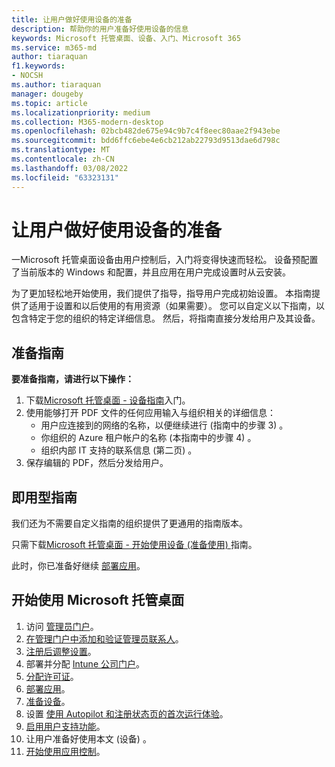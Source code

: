 ```yaml
---
title: 让用户做好使用设备的准备
description: 帮助你的用户准备好使用设备的信息
keywords: Microsoft 托管桌面、设备、入门、Microsoft 365
ms.service: m365-md
author: tiaraquan
f1.keywords:
- NOCSH
ms.author: tiaraquan
manager: dougeby
ms.topic: article
ms.localizationpriority: medium
ms.collection: M365-modern-desktop
ms.openlocfilehash: 02bcb482de675e94c9b7c4f8eec80aae2f943ebe
ms.sourcegitcommit: bdd6ffc6ebe4e6cb212ab22793d9513dae6d798c
ms.translationtype: MT
ms.contentlocale: zh-CN
ms.lasthandoff: 03/08/2022
ms.locfileid: "63323131"
---
```

# <a name="get-your-users-ready-to-use-devices"></a>让用户做好使用设备的准备

一Microsoft 托管桌面设备由用户控制后，入门将变得快速而轻松。 设备预配置了当前版本的 Windows 和配置，并且应用在用户完成设置时从云安装。

为了更加轻松地开始使用，我们提供了指导，指导用户完成初始设置。 本指南提供了适用于设置和以后使用的有用资源（如果需要）。 您可以自定义以下指南，以包含特定于您的组织的特定详细信息。 然后，将指南直接分发给用户及其设备。

## <a name="prepare-the-guide"></a>准备指南

**要准备指南，请进行以下操作：**

1. 下载[Microsoft 托管桌面 - 设备指南](https://github.com/MicrosoftDocs/microsoft-365-docs/raw/public/microsoft-365/managed-desktop/get-started/downloads/microsoft-managed-desktop-user-guide-no-help-custom-v2.pdf)入门。
2. 使用能够打开 PDF 文件的任何应用输入与组织相关的详细信息：
    - 用户应连接到的网络的名称，以便继续进行 (指南中的步骤 3) 。
    - 你组织的 Azure 租户帐户的名称 (本指南中的步骤 4) 。
    - 组织内部 IT 支持的联系信息 (第二页) 。
3. 保存编辑的 PDF，然后分发给用户。

## <a name="ready-to-use-guide"></a>即用型指南

我们还为不需要自定义指南的组织提供了更通用的指南版本。

只需下载[Microsoft 托管桌面 - 开始使用设备 (准备使用) ](https://github.com/MicrosoftDocs/microsoft-365-docs/raw/public/microsoft-365/managed-desktop/get-started/downloads/microsoft-managed-desktop-user-guide-no-help-v2.pdf)指南。

此时，你已准备好继续 [部署应用](deploy-apps.md)。

## <a name="steps-to-get-started-with-microsoft-managed-desktop"></a>开始使用 Microsoft 托管桌面

1. 访问 [管理员门户](access-admin-portal.md)。
1. [在管理门户中添加和验证管理员联系人](add-admin-contacts.md)。
1. [注册后调整设置](conditional-access.md)。
1. 部署并分配 [Intune 公司门户](company-portal.md)。
1. [分配许可证](assign-licenses.md)。
1. [部署应用](deploy-apps.md)。
1. [准备设备](prepare-devices.md)。
1. 设置 [使用 Autopilot 和注册状态页的首次运行体验](esp-first-run.md)。
1. [启用用户支持功能](enable-support.md)。
1. 让用户准备好使用本文 (设备) 。
1. [开始使用应用控制](get-started-app-control.md)。
